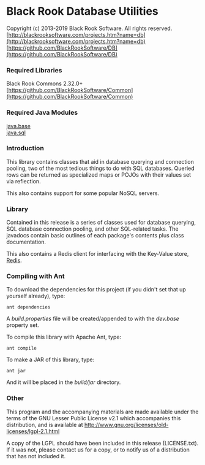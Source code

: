 # Black Rook Database Utilities

Copyright (c) 2013-2019 Black Rook Software. All rights reserved.  
[http://blackrooksoftware.com/projects.htm?name=db](http://blackrooksoftware.com/projects.htm?name=db)  
[https://github.com/BlackRookSoftware/DB](https://github.com/BlackRookSoftware/DB)

### Required Libraries

Black Rook Commons 2.32.0+  
[https://github.com/BlackRookSoftware/Common](https://github.com/BlackRookSoftware/Common)

### Required Java Modules

[java.base](https://docs.oracle.com/javase/10/docs/api/java.base-summary.html)  
[java.sql](https://docs.oracle.com/javase/10/docs/api/java.sql-summary.html)  

### Introduction

This library contains classes that aid in database querying and connection
pooling, two of the most tedious things to do with SQL databases. Queried rows
can be returned as specialized maps or POJOs with their values set via 
reflection.

This also contains support for some popular NoSQL servers. 

### Library

Contained in this release is a series of classes used for database querying, 
SQL database connection pooling, and other SQL-related tasks. The javadocs 
contain basic outlines of each package's contents plus class documentation.

This also contains a Redis client for interfacing with the Key-Value store,
[Redis](http:/redis.io/).

### Compiling with Ant

To download the dependencies for this project (if you didn't set that up yourself already), type:

	ant dependencies

A *build.properties* file will be created/appended to with the *dev.base* property set.
	
To compile this library with Apache Ant, type:

	ant compile

To make a JAR of this library, type:

	ant jar

And it will be placed in the *build/jar* directory.

### Other

This program and the accompanying materials
are made available under the terms of the GNU Lesser Public License v2.1
which accompanies this distribution, and is available at
http://www.gnu.org/licenses/old-licenses/lgpl-2.1.html

A copy of the LGPL should have been included in this release 
(LICENSE.txt). If it was not, please contact us for a copy, or to 
notify us of a distribution that has not included it. 

